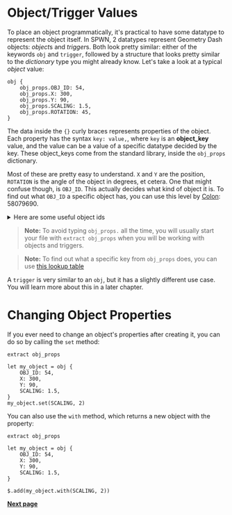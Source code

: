 # Object/Trigger Values

To place an object programmatically, it's practical to have some datatype to represent the object itself. In SPWN, 2 datatypes represent Geometry Dash objects: *object*s and *trigger*s. Both look pretty similar: either of the keywords `obj` and `trigger`, followed by a structure that looks pretty similar to the _dictionary_ type you might already know. Let's take a look at a typical _object_ value:

```spwn
obj {
    obj_props.OBJ_ID: 54,
    obj_props.X: 300,
    obj_props.Y: 90,
    obj_props.SCALING: 1.5,
    obj_props.ROTATION: 45,
}
```

The data inside the `{}` curly braces represents properties of the object. Each property has the syntax `key: value,`, where `key` is an **object_key** value, and the value can be a value of a specific datatype decided by the key. These object_keys come from the standard library, inside the `obj_props` dictionary.

Most of these are pretty easy to understand. `X` and `Y` are the position, `ROTATION` is the angle of the object in degrees, et cetera. One that might confuse though, is `OBJ_ID`. This actually decides what kind of object it is. To find out what `OBJ_ID` a specific object has, you can use this level by [Colon](https://www.youtube.com/c/GDColon): 58079690.

<details>
  <summary>Here are some useful object ids</summary>  
	<p><img src="https://user-images.githubusercontent.com/43052612/124507879-9c706d00-dd83-11eb-81f4-2ba385cf3e75.png" alt="useful object ids 1"></p>
	<p><img src="https://user-images.githubusercontent.com/43052612/124507895-a2664e00-dd83-11eb-9b53-52e515cd0e8a.png" alt="useful object ids 2"></p>
	<p><img src="https://media.discordapp.net/attachments/857382000716939274/862530181604180018/IMG_20210708_100459.jpg" alt="useful object ids 3"></p>
</details>

> **Note:** To avoid typing `obj_props.` all the time, you will usually start your file with `extract obj_props` when you will be working with objects and triggers.

> **Note:** To find out what a specific key from `obj_props` does, you can use [this lookup table](object_keys.md)

A `trigger` is very similar to an `obj`, but it has a slightly different use case. You will learn more about this in a later chapter.

# Changing Object Properties

If you ever need to change an object's properties after creating it, you can do so by calling the `set` method:

```spwn
extract obj_props

let my_object = obj {
    OBJ_ID: 54,
    X: 300,
    Y: 90,
    SCALING: 1.5,
}
my_object.set(SCALING, 2)
```

You can also use the `with` method, which returns a new object with the property:

```spwn
extract obj_props

let my_object = obj {
    OBJ_ID: 54,
    X: 300,
    Y: 90,
    SCALING: 1.5,
}

$.add(my_object.with(SCALING, 2))

```

[**Next page**](scriptassistedbuilding/2builtin.md)
